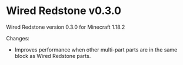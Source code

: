 # Wired Redstone v0.3.0

Wired Redstone version 0.3.0 for Minecraft 1.18.2

Changes:

* Improves performance when other multi-part parts are in the same block as Wired Redstone parts.
